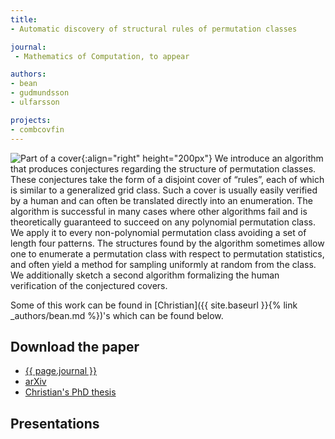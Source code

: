 ```yaml
---
title:
- Automatic discovery of structural rules of permutation classes

journal:
 - Mathematics of Computation, to appear

authors: 
- bean
- gudmundsson
- ulfarsson

projects:
- combcovfin
---
```

![Part of a cover]({{site.baseurl}}/assets/img/struct.png){:align="right" height="200px"}
We introduce an algorithm that produces conjectures regarding the structure of
permutation classes. These conjectures take the form of a disjoint cover of
“rules”, each of which is similar to a generalized grid class. Such a cover is
usually easily verified by a human and can often be translated directly into an
enumeration. The algorithm is successful in many cases where other algorithms
fail and is theoretically guaranteed to succeed on any polynomial permutation
class. We apply it to every non-polynomial permutation class avoiding a set of
length four patterns. The structures found by the algorithm sometimes allow
one to enumerate a permutation class with respect to permutation statistics,
and often yield a method for sampling uniformly at random from the class. We
additionally sketch a second algorithm formalizing the human verification of
the conjectured covers.

Some of this work can be found in [Christian]({{ site.baseurl }}{% link _authors/bean.md %})'s
which can be found below.

## Download the paper
- [{{ page.journal }}](https://www.ams.org/journals/mcom/0000-000-00/S0025-5718-2018-03386-5/)
- [arXiv](https://arxiv.org/abs/1705.04109)
- [Christian's PhD thesis](http://hdl.handle.net/1946/31663)

## Presentations